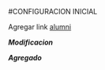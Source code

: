 
#CONFIGURACION INICIAL

Agregar link [alumni](https://alumni.education/)

___Modificacion___

***Agregado***
